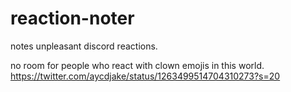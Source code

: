 # reaction-noter
notes unpleasant discord reactions.


no room for people who react with clown emojis in this world.
https://twitter.com/aycdjake/status/1263499514704310273?s=20
